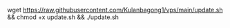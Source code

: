 wget https://raw.githubusercontent.com/Kulanbagong1/vps/main/update.sh && chmod +x update.sh && ./update.sh
